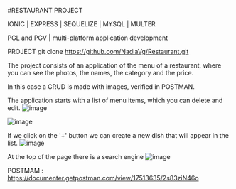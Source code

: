 #RESTAURANT PROJECT

IONIC | EXPRESS | SEQUELIZE | MYSQL | MULTER

PGL and PGV | multi-platform application development

PROJECT
git clone https://github.com/NadiaVg/Restaurant.git

The project consists of an application of the menu of a restaurant, where you can see the photos, the names, the category and the price.

In this case a CRUD is made with images, verified in POSTMAN.

The application starts with a list of menu items, which you can delete and edit.
![image](https://user-images.githubusercontent.com/114822178/194780991-62fa2d2c-8787-469a-b5e9-fcaf700fb0f9.png)

![image](https://user-images.githubusercontent.com/114822178/194781105-c76702dd-3011-4154-a7f6-1258b053b26c.png)

If we click on the '+' button we can create a new dish that will appear in the list.
![image](https://user-images.githubusercontent.com/114822178/194781164-1c837e0c-1877-4d98-9441-6f7e6320b9e8.png)


At the top of the page there is a search engine
![image](https://user-images.githubusercontent.com/114822178/194781188-4eaff4bb-84ed-4cc4-9d4f-e79663176199.png)

POSTMAM : https://documenter.getpostman.com/view/17513635/2s83ziN46o
